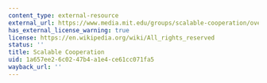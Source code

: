 ```yaml
---
content_type: external-resource
external_url: https://www.media.mit.edu/groups/scalable-cooperation/overview/
has_external_license_warning: true
license: https://en.wikipedia.org/wiki/All_rights_reserved
status: ''
title: Scalable Cooperation
uid: 1a657ee2-6c02-47b4-a1e4-ce61cc071fa5
wayback_url: ''
---
```

